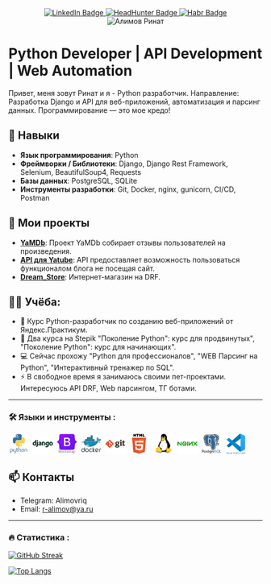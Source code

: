 <div id="header" align="center">
<div id="badges">
  <a href="https://www.linkedin.com/in/alimov-rinat/">
    <img src="https://img.shields.io/badge/LinkedIn-blue?style=for-the-badge&logo=linkedin&logoColor=white" alt="LinkedIn Badge"/>
  </a>
  <a href="https://hh.ru/resume/047326c1ff0d94549d0039ed1f7a6638687471">
    <img src="https://img.shields.io/badge/HeadHunter-red?style=for-the-badge&logo=headhunter&logoColor=white" alt="HeadHunter Badge"/>
  </a>
  <a href="https://career.habr.com/alimovriq">
    <img src="https://img.shields.io/badge/Habr-blue?style=for-the-badge&logo=habr&logoColor=white" alt="Habr Badge"/>
  </a>
</div>
  <img src="https://komarev.com/ghpvc/?username=Alimovriq&style=flat-square&color=blue" alt="Алимов Ринат"/>
 </div>
 
# Python Developer | API Development | Web Automation
Привет, меня зовут Ринат и я - Python разработчик. 
Направление: Разработка Django и API для веб-приложений, автоматизация и парсинг данных. 
Программирование — это мое кредо!

## 🔧 Навыки
- **Язык программирования**: Python
- **Фреймворки / Библиотеки**: Django, Django Rest Framework, Selenium, BeautifulSoup4, Requests
- **Базы данных**: PostgreSQL, SQLite
- **Инструменты разработки**: Git, Docker, nginx, gunicorn, CI/CD, Postman

## 🌟 Мои проекты
- [**YaMDb**](https://github.com/Alimovriq/api_yamdb): Проект YaMDb собирает отзывы пользователей на произведения.
- [**API для Yatube**](https://github.com/Alimovriq/api_final_yatube): API предоставляет возможность пользоваться функционалом блога не посещая сайт.
- [**Dream_Store**](https://github.com/Alimovriq/dream_store): Интернет-магазин на DRF.

## :man_technologist: Учёба:
- :telescope: Курс Python-разработчик по созданию веб-приложений от Яндекс.Практикум. 
- :seedling: Два курса на Stepik "Поколение Python": курс для продвинутых", "Поколение Python": курс для начинающих".
- 💻  Сейчас прохожу "Python для профессионалов", "WEB Парсинг на Python", "Интерактивный тренажер по SQL".
- :zap: В свободное время я занимаюсь своими пет-проектами. Интересуюсь API DRF, Web парсингом, ТГ ботами.  

---

### :hammer_and_wrench: Языки и инструменты :

<div>
  <img src="https://github.com/devicons/devicon/blob/master/icons/python/python-original-wordmark.svg" title="Java" alt="Java" width="40" height="40"/>&nbsp;
  <img src="https://github.com/devicons/devicon/blob/master/icons/django/django-plain-wordmark.svg" title="React" alt="React" width="40" height="40"/>&nbsp;
  <img src="https://github.com/devicons/devicon/blob/master/icons/bootstrap/bootstrap-original-wordmark.svg" title="Spring" alt="Spring" width="40" height="40"/>&nbsp;
  <img src="https://github.com/devicons/devicon/blob/master/icons/docker/docker-original-wordmark.svg" title="Material UI" alt="Material UI" width="40" height="40"/>&nbsp;
  <img src="https://github.com/devicons/devicon/blob/master/icons/git/git-original-wordmark.svg" title="Flutter" alt="Flutter" width="40" height="40"/>&nbsp;
  <img src="https://github.com/devicons/devicon/blob/master/icons/html5/html5-original-wordmark.svg" title="Redux" alt="Redux " width="40" height="40"/>&nbsp;
  <img src="https://github.com/devicons/devicon/blob/master/icons/linux/linux-original.svg"  title="CSS3" alt="CSS" width="40" height="40"/>&nbsp;
  <img src="https://github.com/devicons/devicon/blob/master/icons/nginx/nginx-original.svg" title="HTML5" alt="HTML" width="40" height="40"/>&nbsp;
  <img src="https://github.com/devicons/devicon/blob/master/icons/postgresql/postgresql-original-wordmark.svg" title="JavaScript" alt="JavaScript" width="40" height="40"/>&nbsp;
  <img src="https://github.com/devicons/devicon/blob/master/icons/vscode/vscode-original-wordmark.svg" title="Firebase" alt="Firebase" width="40" height="40"/>&nbsp;
</div>

## 📫 Контакты
- Telegram: Alimovriq
- Email: [r-alimov@ya.ru](mailto:r-alimov@ya.ru)
  
---
### :fire: Статистика :

[![GitHub Streak](http://github-readme-streak-stats.herokuapp.com?user=Alimovriq&theme=vision-friendly-dark&hide_border=false&locale=ru)](https://git.io/streak-stats)

[![Top Langs](https://github-readme-stats.vercel.app/api/top-langs/?username=Alimovriq&layout=compact&theme=vision-friendly-dark&locale=ru&card_width=400)](https://github.com/anuraghazra/github-readme-stats)
<!--
**Alimovriq/Alimovriq** is a ✨ _special_ ✨ repository because its `README.md` (this file) appears on your GitHub profile.

Here are some ideas to get you started:

- 🔭 I’m currently working on ...
- 🌱 I’m currently learning ...
- 👯 I’m looking to collaborate on ...
- 🤔 I’m looking for help with ...
- 💬 Ask me about ...
- 📫 How to reach me: ...
- 😄 Pronouns: ...
- ⚡ Fun fact: ...
-->





